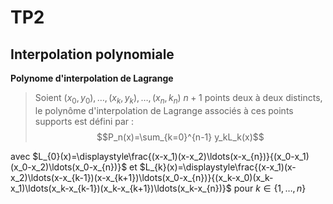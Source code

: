 # TP2 
## Interpolation polynomiale

**Polynome d'interpolation de Lagrange** 
> Soient $(x_0,y_0), \ldots,(x_k,y_k),\ldots ,(x_n,k_n)$ $n+1$ points deux à deux distincts, le polynôme d'interpolation de Lagrange associés à ces points supports est défini par :
> $$P_n(x)=\sum_{k=0}^{n-1} y_kL_k(x)$$

avec $L_{0}(x)=\displaystyle\frac{(x-x_1)(x-x_2)\ldots(x-x_{n})}{(x_0-x_1)(x_0-x_2)\ldots(x_0-x_{n})}$ et $L_{k}(x)=\displaystyle\frac{(x-x_1)(x-x_2)\ldots(x-x_{k-1})(x-x_{k+1})\ldots(x_0-x_{n})}{(x_k-x_0)(x_k-x_1)\ldots(x_k-x_{k-1})(x_k-x_{k+1})\ldots(x_k-x_{n})}$ pour $k\in \{1,\ldots,n\}$
